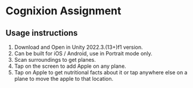 # Cognixion Assignment

## Usage instructions
1. Download and Open in Unity 2022.3.(13+)f1 version.
2. Can be built for iOS / Android, use in Portrait mode only.
3. Scan surroundings to get planes.
4. Tap on the screen to add Apple on any plane.
5. Tap on Apple to get nutritional facts about it or tap anywhere else on a plane to move the apple to that location.
